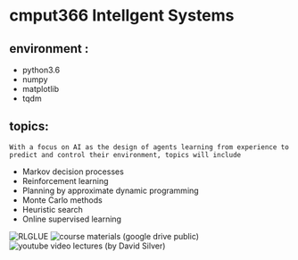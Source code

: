 # cmput366 Intellgent Systems

## environment : 
* python3.6 
* numpy 
* matplotlib 
* tqdm

## topics:
`With a focus on AI as the design of agents learning from experience to predict and control their environment, topics will include`
* Markov decision processes </br>
* Reinforcement learning</br>
* Planning by approximate dynamic programming</br>
* Monte Carlo methods</br>
* Heuristic search</br>
* Online supervised learning</br>

![RLGLUE](https://sites.google.com/a/rl-community.org/rl-glue/Home?authuser=0)
![course materials (google drive public)](https://drive.google.com/drive/u/0/folders/1Ll1ntr5zKjzix7Y9HxTtAc5Eclm9cq4M)
![youtube video lectures (by David Silver)](https://www.youtube.com/watch?v=2pWv7GOvuf0&list=PLqYmG7hTraZDM-OYHWgPebj2MfCFzFObQ)
